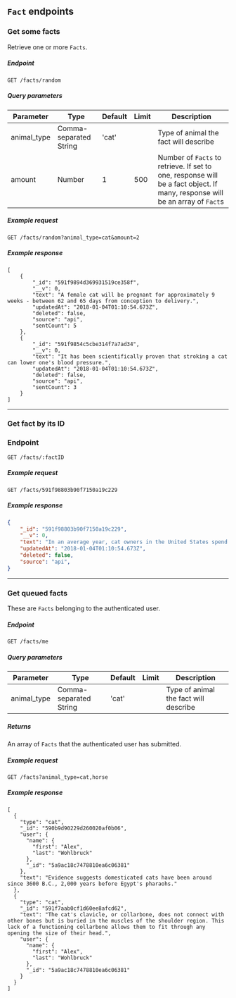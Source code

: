## `Fact` endpoints

### Get some facts

Retrieve one or more `Facts`.

##### Endpoint
`GET /facts/random`

##### Query parameters

| Parameter   | Type                   | Default | Limit | Description                                                                                                                                           |
| ----------- | ---------------------- | ------- | ----- | ----------------------------------------------------------------------------------------------------------------------------------------------------- |
| animal_type | Comma-separated String | 'cat'   |       | Type of animal the fact will describe                                                                                       |
| amount      | Number                 | 1       | 500   | Number of `Facts` to retrieve. If set to one, response will be a fact object. If many, response will be an array of `Fact`s |

##### Example request
`GET /facts/random?animal_type=cat&amount=2`

##### Example response
```
[
	{
		"_id": "591f9894d369931519ce358f",
		"__v": 0,
		"text": "A female cat will be pregnant for approximately 9 weeks - between 62 and 65 days from conception to delivery.",
		"updatedAt": "2018-01-04T01:10:54.673Z",
		"deleted": false,
		"source": "api",
		"sentCount": 5
	},
	{
		"_id": "591f9854c5cbe314f7a7ad34",
		"__v": 0,
		"text": "It has been scientifically proven that stroking a cat can lower one's blood pressure.",
		"updatedAt": "2018-01-04T01:10:54.673Z",
		"deleted": false,
		"source": "api",
		"sentCount": 3
	}
]
```

---

### Get fact by its ID

### Endpoint
`GET /facts/:factID`

##### Example request
`GET /facts/591f98803b90f7150a19c229`

##### Example response
```json
{
    "_id": "591f98803b90f7150a19c229",
    "__v": 0,
    "text": "In an average year, cat owners in the United States spend over $2 billion on cat food.",
    "updatedAt": "2018-01-04T01:10:54.673Z",
    "deleted": false,
    "source": "api",
}
```

---

### Get queued facts

These are `Facts` belonging to the authenticated user.

##### Endpoint
`GET /facts/me`

##### Query parameters

| Parameter   | Type                   | Default | Limit | Description |
| ----------- | ---------------------- | ------- | ----- | ----------- |
| animal_type | Comma-separated String | 'cat'   |       | Type of animal the fact will describe |

##### Returns
An array of `Facts` that the authenticated user has submitted.

##### Example request
`GET /facts?animal_type=cat,horse`

##### Example response

```
[
  {
    "type": "cat",
    "_id": "590b9d90229d260020af0b06",
    "user": {
      "name": {
        "first": "Alex",
        "last": "Wohlbruck"
      },
      "_id": "5a9ac18c7478810ea6c06381"
    },
    "text": "Evidence suggests domesticated cats have been around since 3600 B.C., 2,000 years before Egypt's pharaohs."
  },
  {
    "type": "cat",
    "_id": "591f7aab0cf1d60ee8afcd62",
    "text": "The cat's clavicle, or collarbone, does not connect with other bones but is buried in the muscles of the shoulder region. This lack of a functioning collarbone allows them to fit through any opening the size of their head.",
    "user": {
      "name": {
        "first": "Alex",
        "last": "Wohlbruck"
      },
      "_id": "5a9ac18c7478810ea6c06381"
    }
  }
]
```